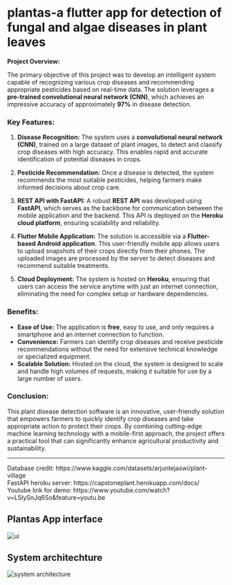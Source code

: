 # plantas-a flutter app for detection of fungal and algae diseases in plant leaves

**Project Overview:**

The primary objective of this project was to develop an intelligent system capable of recognizing various crop diseases and recommending appropriate pesticides based on real-time data. The solution leverages a **pre-trained convolutional neural network (CNN)**, which achieves an impressive accuracy of approximately **97%** in disease detection.

### Key Features:

1. **Disease Recognition:**
   The system uses a **convolutional neural network (CNN)**, trained on a large dataset of plant images, to detect and classify crop diseases with high accuracy. This enables rapid and accurate identification of potential diseases in crops.

2. **Pesticide Recommendation:**
   Once a disease is detected, the system recommends the most suitable pesticides, helping farmers make informed decisions about crop care.

3. **REST API with FastAPI:**
   A robust **REST API** was developed using **FastAPI**, which serves as the backbone for communication between the mobile application and the backend. This API is deployed on the **Heroku cloud platform**, ensuring scalability and reliability.

4. **Flutter Mobile Application:**
   The solution is accessible via a **Flutter-based Android application**. This user-friendly mobile app allows users to upload snapshots of their crops directly from their phones. The uploaded images are processed by the server to detect diseases and recommend suitable treatments.

5. **Cloud Deployment:**
   The system is hosted on **Heroku**, ensuring that users can access the service anytime with just an internet connection, eliminating the need for complex setup or hardware dependencies.

### Benefits:

- **Ease of Use:** The application is **free**, easy to use, and only requires a smartphone and an internet connection to function.
- **Convenience:** Farmers can identify crop diseases and receive pesticide recommendations without the need for extensive technical knowledge or specialized equipment.
- **Scalable Solution:** Hosted on the cloud, the system is designed to scale and handle high volumes of requests, making it suitable for use by a large number of users.

### Conclusion:

This plant disease detection software is an innovative, user-friendly solution that empowers farmers to quickly identify crop diseases and take appropriate action to protect their crops. By combining cutting-edge machine learning technology with a mobile-first approach, the project offers a practical tool that can significantly enhance agricultural productivity and sustainability.

---

</b>
Database credit: https://www.kaggle.com/datasets/arjuntejaswi/plant-village<br/>
FastAPI heroku server: https://capstoneplant.herokuapp.com/docs/<br/>
Youtube link for demo: https://www.youtube.com/watch?v=L5IySnJq6So&feature=youtu.be<br/>

## Plantas App interface

![ui](https://user-images.githubusercontent.com/43774014/177781539-7c58f2d3-25ed-4023-b2d8-c6fc40d99619.jpg)

## System architechture

![system architecture](https://user-images.githubusercontent.com/43774014/177781640-1f0ee8e4-0df8-437e-9497-e4ee05e05b2e.jpeg)

